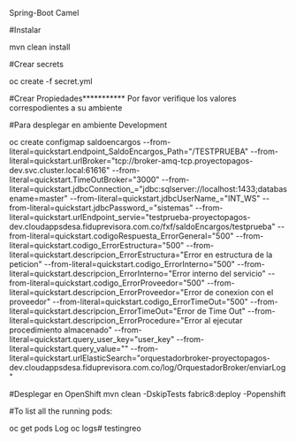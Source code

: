 Spring-Boot Camel

#Instalar

mvn clean install

#Crear secrets

oc create -f secret.yml

#Crear Propiedades*********** Por favor verifique los valores correspodientes a su ambiente

#Para desplegar en ambiente Development

oc create configmap saldoencargos --from-literal=quickstart.endpoint_SaldoEncargos_Path="/TESTPRUEBA" --from-literal=quickstart.urlBroker="tcp://broker-amq-tcp.proyectopagos-dev.svc.cluster.local:61616" --from-literal=quickstart.TimeOutBroker="3000" --from-literal=quickstart.jdbcConnection_="jdbc:sqlserver://localhost:1433;databasename=master" --from-literal=quickstart.jdbcUserName_="INT_WS" --from-literal=quickstart.jdbcPassword_="sistemas" --from-literal=quickstart.urlEndpoint_servie="testprueba-proyectopagos-dev.cloudappsdesa.fiduprevisora.com.co/fxf/saldoEncargos/testprueba" --from-literal=quickstart.codigoRespuesta_ErrorGeneral="500" --from-literal=quickstart.codigo_ErrorEstructura="500" --from-literal=quickstart.descripcion_ErrorEstructura="Error en estructura de la peticion" --from-literal=quickstart.codigo_ErrorInterno="500" --from-literal=quickstart.descripcion_ErrorInterno="Error interno del servicio" --from-literal=quickstart.codigo_ErrorProveedor="500" --from-literal=quickstart.descripcion_ErrorProveedor="Error de conexion con el proveedor" --from-literal=quickstart.codigo_ErrorTimeOut="500" --from-literal=quickstart.descripcion_ErrorTimeOut="Error de Time Out" --from-literal=quickstart.descripcion_ErrorProcedure="Error al ejecutar procedimiento almacenado" --from-literal=quickstart.query_user_key="user_key" --from-literal=quickstart.query_value="" --from-literal=quickstart.urlElasticSearch="orquestadorbroker-proyectopagos-dev.cloudappsdesa.fiduprevisora.com.co/log/OrquestadorBroker/enviarLog"



#Desplegar en OpenShift
mvn clean -DskipTests fabric8:deploy -Popenshift

#To list all the running pods:

oc get pods
Log oc logs# testingreo

